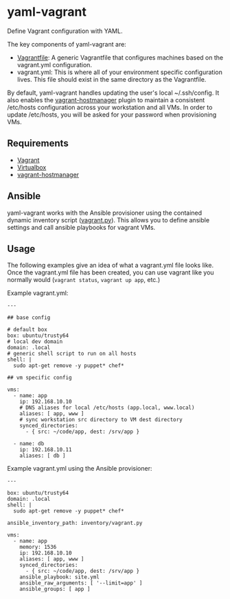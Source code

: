 # yaml-vagrant
Define Vagrant configuration with YAML.

The key components of yaml-vagrant are:
- [Vagrantfile](https://github.com/colinhoglund/yaml-vagrant/blob/master/Vagrantfile): A generic Vagrantfile that configures machines based on the vagrant.yml configuration.
- vagrant.yml: This is where all of your environment specific configuration lives. This file should exist in the same directory as the Vagrantfile.

By default, yaml-vagrant handles updating the user's local ~/.ssh/config. It also enables the [vagrant-hostmanager](https://github.com/devopsgroup-io/vagrant-hostmanager) plugin to maintain a consistent /etc/hosts configuration across your workstation and all VMs. In order to update /etc/hosts, you will be asked for your password when provisioning VMs.

## Requirements
- [Vagrant](https://www.vagrantup.com/docs/installation/)
- [Virtualbox](https://www.virtualbox.org/wiki/Downloads)
- [vagrant-hostmanager](https://github.com/devopsgroup-io/vagrant-hostmanager)

## Ansible
yaml-vagrant works with the Ansible provisioner using the contained dynamic inventory script ([vagrant.py](https://github.com/colinhoglund/yaml-vagrant/blob/master/vagrant.py)). This allows you to define ansible settings and call ansible playbooks for vagrant VMs.

## Usage
The following examples give an idea of what a vagrant.yml file looks like. Once the vagrant.yml file has been created, you can use vagrant like you normally would (`vagrant status`, `vagrant up app`, etc.)

Example vagrant.yml:

    ---

    ## base config

    # default box
    box: ubuntu/trusty64
    # local dev domain
    domain: .local
    # generic shell script to run on all hosts
    shell: |
      sudo apt-get remove -y puppet* chef*

    ## vm specific config

    vms:
      - name: app
        ip: 192.168.10.10
        # DNS aliases for local /etc/hosts (app.local, www.local)
        aliases: [ app, www ]
        # sync workstation src directory to VM dest directory
        synced_directories:
          - { src: ~/code/app, dest: /srv/app }

      - name: db
        ip: 192.168.10.11
        aliases: [ db ]

Example vagrant.yml using the Ansible provisioner:

    ---

    box: ubuntu/trusty64
    domain: .local
    shell: |
      sudo apt-get remove -y puppet* chef*

    ansible_inventory_path: inventory/vagrant.py

    vms:
      - name: app
        memory: 1536
        ip: 192.168.10.10
        aliases: [ app, www ]
        synced_directories:
          - { src: ~/code/app, dest: /srv/app }
        ansible_playbook: site.yml
        ansible_raw_arguments: [ '--limit=app' ]
        ansible_groups: [ app ]
